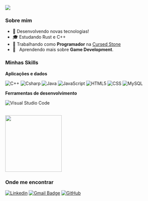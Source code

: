 ![](https://komarev.com/ghpvc/?username=notluxca&color=006bed)

<h3>Sobre mim</h3>

- 🤔 Desenvolvendo novas tecnologias!
- 🎓 Estudando Rust e C++
- 💼 Trabalhando como **Programador** na <a href="https://cursedstone.com/">Cursed Stone</a>
- 🌱 &nbsp; Aprendendo mais sobre **Game Development**.

<h3>Minhas Skills</h3>

**Aplicações e dados**

![C++](https://img.shields.io/badge/-C++-333333?style=flat&logo=C%2B%2B&logoColor=00599C)
![Csharp](https://img.shields.io/badge/-Csharp-333333?style=flat&logo=C%2B%2B&logoColor=00599C)
![Java](https://img.shields.io/badge/-Java-333333?style=flat&logo=Java&logoColor=007396)
![JavaScript](https://img.shields.io/badge/-JavaScript-333333?style=flat&logo=javascript)
![HTML5](https://img.shields.io/badge/-HTML5-333333?style=flat&logo=HTML5)
![CSS](https://img.shields.io/badge/-CSS-333333?style=flat&logo=CSS3&logoColor=1572B6)
![MySQL](https://img.shields.io/badge/-MySQL-333333?style=flat&logo=mysql)

**Ferramentas de desenvolvimento**

![Visual Studio Code](https://img.shields.io/badge/-Visual%20Studio%20Code-333333?style=flat&logo=visual-studio-code&logoColor=007ACC)


<br/>

<a href="https://github.com/notluxca">
  <img height="180em" src="https://github-readme-stats.vercel.app/api?username=notluxca&theme=dracula&show_icons=true" />
</a>

<h3>Onde me encontrar</h3>

[![Linkedin](https://img.shields.io/badge/-username-blue?style=flat-square&logo=Linkedin&logoColor=white&link=https://www.linkedin.com/in/lucas-rocha-fernandes-016505230/)](https://www.linkedin.com/in/lucas-rocha-fernandes-016505230/)
[![Gmail Badge](https://img.shields.io/badge/lucasrochafernandes20@gmail.com-006bed?style=flat-square&logo=Gmail&logoColor=white&link=mailto:lucasrochafernandes20@gmail.com)](mailto:lucasrochafernandes20@gmail.com)
[![GitHub](https://img.shields.io/github/followers/notluxca?label=follow&style=social)](
https://github.com/notluxca
)
